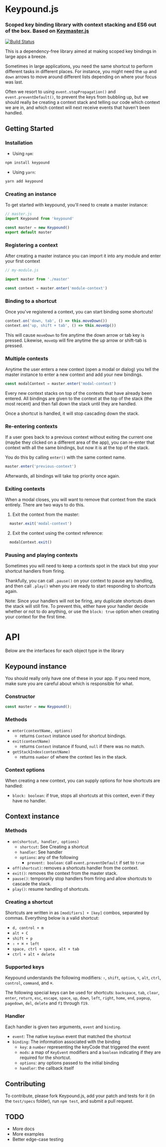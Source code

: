# Keypound.js

### Scoped key binding library with context stacking and ES6 out of the box. Based on [Keymaster.js](https://github.com/madrobby/keymaster)
[![Build Status](https://travis-ci.org/Jexordexan/keypound.svg?branch=master)](https://travis-ci.org/Jexordexan/keypound)

This is a dependency-free library aimed at making scoped key bindings in large apps a breeze.

Sometimes in large applications, you need the same shortcut to perform different tasks in different places. For instance, you might need the `up` and `down` arrows to move around different lists depending on where your focus was last.

Often we resort to using `event.stopPropagation()` and `event.preventDefault()`, to prevent the keys from bubbling up, but we should really be creating a context stack and telling our code which context we are in, and which context will next receive events that haven't been handled.

## Getting Started

### Installation
* Using `npm`:
```bash
npm install keypound
```
* Using `yarn`:
```bash
yarn add keypound
```

### Creating an instance
To get started with keypound, you'll need to create a master instance:

```javascript
// master.js
import Keypound from 'keypound'

const master = new Keypound()
export default master
```

### Registering a context
After creating a master instance you can import it into any module and enter your first context

```javascript
// my-module.js

import master from './master'

const context = master.enter('module-context')
```
### Binding to a shortcut
Once you've registered a context, you can start binding some shortcuts!

```javascript
context.on('down, tab', () => this.moveDown())
context.on('up, shift + tab', () => this.moveUp())
```
This will cause `moveDown` to fire anytime the down arrow or tab key is pressed.
Likewise, `moveUp` will fire anytime the up arrow or shift-tab is pressed.

### Multiple contexts
Anytime the user enters a new context (open a modal or dialog) you tell the master instance to enter a new context and add your new bindings.

```javascript
const modalContext = master.enter('modal-context')
```

Every new context stacks on top of the contexts that have already been entered. All bindings are given to the context at the top of the stack (the most recent) and then fall down the stack until they are handled.

Once a shortcut is handled, it will stop cascading down the stack.

### Re-entering contexts
If a user goes back to a previous context without exiting the current one (maybe they clicked on a different area of the app), you can re-enter that context with all the same bindings, but now it is at the top of the stack.

You do this by calling `enter()` with the same context name.

```javascript
master.enter('previous-context')
```
Afterwards, all bindings will take top priority once again.

### Exiting contexts
When a modal closes, you will want to remove that context from the stack entirely. There are two ways to do this.

1. Exit the context from the master:
```javascript
  master.exit('modal-context')
```
2. Exit the context using the context reference:
```javascript
  modalContext.exit()
```

### Pausing and playing contexts
Sometimes you will need to keep a contexts spot in the stack but stop your shortcut handlers from firing.

Thankfully, you can call `.pause()` on your context to pause any handling, and then call `.play()` when you are ready to start responding to shortcuts again.

Note: Since your handlers will not be firing, any duplicate shortcuts down the stack will still fire. To prevent this, either have your handler decide whether or not to do anything, or use the `block: true` option when creating your context for the first time.

# API
Below are the interfaces for each object type in the library

## Keypound instance

You should really only have one of these in your app. If you need more, make sure you are careful about which is responsible for what.

### Constructor
```javascript
const master = new Keypound();
```
### Methods
* `enter(contextName, options)`
  * returns `Context` instance used for shortcut bindings.
* `exit(contextName)`
  * returns `Context` instance if found, `null` if there was no match.
* `getStackIndex(contextName)`
  * returns `number` of where the context lies in the stack.

### Context options
When creating a new context, you can supply options for how shortcuts are handled:

* `block: boolean`: if true, stops all shortcuts at this context, even if they have no handler.

## Context instance

### Methods
* `on(shortcut, handler, options)`
  * `shortcut`: See Creating a shortcut
  * `handler`: See handler
  * `options`: any of the following
    * `prevent: boolean`: call `event.preventDefault` if set to `true`
* `off(shortcut)`: removes a shortcuts handler from the context.
* `exit()`: removes the context from the master stack.
* `pause()`: temporarily stop handlers from firing and allow shortcuts to cascade the stack.
* `play()`: resume handling of shortcuts.

### Creating a shortcut
Shortcuts are written in as `[modifiers] + [key]` combos, separated by commas.
Everything below is a valid shortcut:

* `d, control + m`
* `alt + C`
* `shift + p`
* `⇧ + ⌘ + left`
* `space, ctrl + space, alt + tab`
* `ctrl + alt + delete`

### Supported keys
Keypound understands the following modifiers:
`⇧`, `shift`, `option`, `⌥`, `alt`, `ctrl`, `control`, `command`, and `⌘`.

The following special keys can be used for shortcuts:
`backspace`, `tab`, `clear`, `enter`, `return`, `esc`, `escape`, `space`,
`up`, `down`, `left`, `right`, `home`, `end`, `pageup`, `pagedown`, `del`, `delete`
and `f1` through `f19`.

### Handler
Each handler is given two arguments, `event` and `binding`.
* `event`: The native `keydown` event that matched the shortcut
* `binding`: The information associated with the binding
  * `key`: a `number` representing the keyCode that triggered the event
  * `mods`: a map of `KeyEvent` modifiers and a `boolean` indicating if they are required for the shortcut.
  * `options`: any options passed to the initial binding
  * `handler`: the callback itself

## Contributing

To contribute, please fork Keypound.js, add your patch and tests for it (in the `test/specs` folder), run `npm test`, and submit a pull request.

## TODO
- More docs
- More examples
- Better edge-case testing

